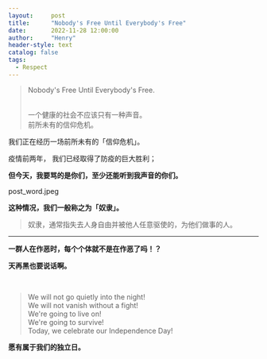 ```yaml
---
layout:     post
title:      "Nobody's Free Until Everybody's Free"
date:       2022-11-28 12:00:00
author:     "Henry"
header-style: text
catalog: false
tags:
  - Respect
---
```


> Nobody's Free Until Everybody's Free.  
>   
> <br/>
> 一个健康的社会不应该只有一种声音。  
>  
> <br/>
> 前所未有的信仰危机。
> 

我们正在经历一场前所未有的「信仰危机」。

疫情前两年， 我们已经取得了防疫的巨大胜利；


**但今天，我要骂的是你们，至少还能听到我声音的你们。** 


post_word.jpeg

**这种情况，我们一般称之为「奴隶」。**

> 奴隶，通常指失去人身自由并被他人任意驱使的，为他们做事的人。

---



**一群人在作恶时，每个个体就不是在作恶了吗！？**

**天再黑也要说话啊。**

<br />




> We will not go quietly into the night!   
> We will not vanish without a fight!   
> We're going to live on!   
> We're going to survive!   
> Today, we celebrate our Independence Day!  

**愿有属于我们的独立日。**


